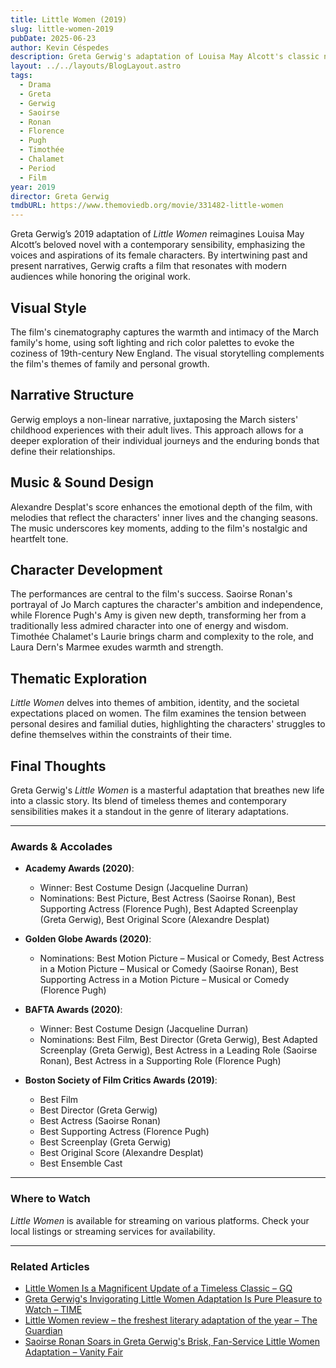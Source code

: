 ```yaml
---
title: Little Women (2019)
slug: little-women-2019
pubDate: 2025-06-23
author: Kevin Céspedes
description: Greta Gerwig's adaptation of Louisa May Alcott's classic novel brings a fresh perspective to the March sisters' timeless story.
layout: ../../layouts/BlogLayout.astro
tags:
  - Drama
  - Greta
  - Gerwig
  - Saoirse
  - Ronan
  - Florence
  - Pugh
  - Timothée
  - Chalamet
  - Period
  - Film
year: 2019
director: Greta Gerwig
tmdbURL: https://www.themoviedb.org/movie/331482-little-women
---
```

Greta Gerwig’s 2019 adaptation of *Little Women* reimagines Louisa May Alcott’s beloved novel with a contemporary sensibility, emphasizing the voices and aspirations of its female characters. By intertwining past and present narratives, Gerwig crafts a film that resonates with modern audiences while honoring the original work.

## Visual Style

The film's cinematography captures the warmth and intimacy of the March family's home, using soft lighting and rich color palettes to evoke the coziness of 19th-century New England. The visual storytelling complements the film's themes of family and personal growth.

## Narrative Structure

Gerwig employs a non-linear narrative, juxtaposing the March sisters' childhood experiences with their adult lives. This approach allows for a deeper exploration of their individual journeys and the enduring bonds that define their relationships.

## Music & Sound Design

Alexandre Desplat's score enhances the emotional depth of the film, with melodies that reflect the characters' inner lives and the changing seasons. The music underscores key moments, adding to the film's nostalgic and heartfelt tone.

## Character Development

The performances are central to the film's success. Saoirse Ronan's portrayal of Jo March captures the character's ambition and independence, while Florence Pugh's Amy is given new depth, transforming her from a traditionally less admired character into one of energy and wisdom. Timothée Chalamet's Laurie brings charm and complexity to the role, and Laura Dern's Marmee exudes warmth and strength.

## Thematic Exploration

*Little Women* delves into themes of ambition, identity, and the societal expectations placed on women. The film examines the tension between personal desires and familial duties, highlighting the characters' struggles to define themselves within the constraints of their time.

## Final Thoughts

Greta Gerwig's *Little Women* is a masterful adaptation that breathes new life into a classic story. Its blend of timeless themes and contemporary sensibilities makes it a standout in the genre of literary adaptations.

---

### Awards & Accolades

- **Academy Awards (2020)**:
  - Winner: Best Costume Design (Jacqueline Durran)
  - Nominations: Best Picture, Best Actress (Saoirse Ronan), Best Supporting Actress (Florence Pugh), Best Adapted Screenplay (Greta Gerwig), Best Original Score (Alexandre Desplat)

- **Golden Globe Awards (2020)**:
  - Nominations: Best Motion Picture – Musical or Comedy, Best Actress in a Motion Picture – Musical or Comedy (Saoirse Ronan), Best Supporting Actress in a Motion Picture – Musical or Comedy (Florence Pugh)

- **BAFTA Awards (2020)**:
  - Winner: Best Costume Design (Jacqueline Durran)
  - Nominations: Best Film, Best Director (Greta Gerwig), Best Adapted Screenplay (Greta Gerwig), Best Actress in a Leading Role (Saoirse Ronan), Best Actress in a Supporting Role (Florence Pugh)

- **Boston Society of Film Critics Awards (2019)**:
  - Best Film
  - Best Director (Greta Gerwig)
  - Best Actress (Saoirse Ronan)
  - Best Supporting Actress (Florence Pugh)
  - Best Screenplay (Greta Gerwig)
  - Best Original Score (Alexandre Desplat)
  - Best Ensemble Cast

---

### Where to Watch

*Little Women* is available for streaming on various platforms. Check your local listings or streaming services for availability.

---

### Related Articles

- [Little Women Is a Magnificent Update of a Timeless Classic – GQ](https://www.gq.com/story/little-women-review-2019)
- [Greta Gerwig's Invigorating Little Women Adaptation Is Pure Pleasure to Watch – TIME](https://time.com/5754484/little-women-review/)
- [Little Women review – the freshest literary adaptation of the year – The Guardian](https://www.theguardian.com/film/2019/dec/29/little-women-review-greta-gerwig-saoirse-ronan-wendy-ide)
- [Saoirse Ronan Soars in Greta Gerwig's Brisk, Fan-Service Little Women Adaptation – Vanity Fair](https://www.vanityfair.com/hollywood/2019/11/little-women-greta-gerwig-saoirse-ronan-review)
